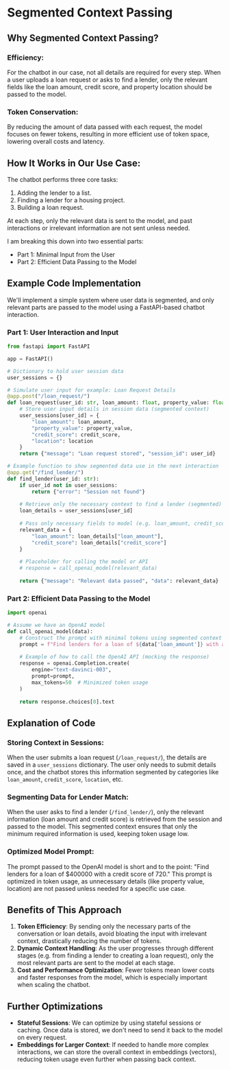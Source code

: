 
# Segmented Context Passing

## Why Segmented Context Passing?

### Efficiency:
For the chatbot in our case, not all details are required for every step. When a user uploads a loan request or asks to find a lender, only the relevant fields like the loan amount, credit score, and property location should be passed to the model.

### Token Conservation:
By reducing the amount of data passed with each request, the model focuses on fewer tokens, resulting in more efficient use of token space, lowering overall costs and latency.

## How It Works in Our Use Case:

The chatbot performs three core tasks:
1. Adding the lender to a list.
2. Finding a lender for a housing project.
3. Building a loan request.

At each step, only the relevant data is sent to the model, and past interactions or irrelevant information are not sent unless needed.

I am breaking this down into two essential parts:
- Part 1: Minimal Input from the User
- Part 2: Efficient Data Passing to the Model

## Example Code Implementation

We'll implement a simple system where user data is segmented, and only relevant parts are passed to the model using a FastAPI-based chatbot interaction.

### Part 1: User Interaction and Input

```python
from fastapi import FastAPI

app = FastAPI()

# Dictionary to hold user session data
user_sessions = {}

# Simulate user input for example: Loan Request Details
@app.post("/loan_request/")
def loan_request(user_id: str, loan_amount: float, property_value: float, credit_score: int, location: str):
    # Store user input details in session data (segmented context)
    user_sessions[user_id] = {
        "loan_amount": loan_amount,
        "property_value": property_value,
        "credit_score": credit_score,
        "location": location
    }
    return {"message": "Loan request stored", "session_id": user_id}

# Example function to show segmented data use in the next interaction
@app.get("/find_lender/")
def find_lender(user_id: str):
    if user_id not in user_sessions:
        return {"error": "Session not found"}
    
    # Retrieve only the necessary context to find a lender (segmented)
    loan_details = user_sessions[user_id]
    
    # Pass only necessary fields to model (e.g. loan_amount, credit_score)
    relevant_data = {
        "loan_amount": loan_details["loan_amount"],
        "credit_score": loan_details["credit_score"]
    }
    
    # Placeholder for calling the model or API
    # response = call_openai_model(relevant_data)
    
    return {"message": "Relevant data passed", "data": relevant_data}
```

### Part 2: Efficient Data Passing to the Model

```python
import openai

# Assume we have an OpenAI model
def call_openai_model(data):
    # Construct the prompt with minimal tokens using segmented context
    prompt = f"Find lenders for a loan of ${data['loan_amount']} with a credit score of {data['credit_score']}."
    
    # Example of how to call the OpenAI API (mocking the response)
    response = openai.Completion.create(
        engine="text-davinci-003",
        prompt=prompt,
        max_tokens=50  # Minimized token usage
    )
    
    return response.choices[0].text
```

## Explanation of Code

### Storing Context in Sessions:
When the user submits a loan request (`/loan_request/`), the details are saved in a `user_sessions` dictionary.
The user only needs to submit details once, and the chatbot stores this information segmented by categories like `loan_amount`, `credit_score`, `location`, etc.

### Segmenting Data for Lender Match:
When the user asks to find a lender (`/find_lender/`), only the relevant information (loan amount and credit score) is retrieved from the session and passed to the model. This segmented context ensures that only the minimum required information is used, keeping token usage low.

### Optimized Model Prompt:
The prompt passed to the OpenAI model is short and to the point:
"Find lenders for a loan of $400000 with a credit score of 720." This prompt is optimized in token usage, as unnecessary details (like property value, location) are not passed unless needed for a specific use case.

## Benefits of This Approach

1. **Token Efficiency**: By sending only the necessary parts of the conversation or loan details, avoid bloating the input with irrelevant context, drastically reducing the number of tokens.
2. **Dynamic Context Handling**: As the user progresses through different stages (e.g. from finding a lender to creating a loan request), only the most relevant parts are sent to the model at each stage.
3. **Cost and Performance Optimization**: Fewer tokens mean lower costs and faster responses from the model, which is especially important when scaling the chatbot.

## Further Optimizations

- **Stateful Sessions**: We can optimize by using stateful sessions or caching. Once data is stored, we don't need to send it back to the model on every request.
- **Embeddings for Larger Context**: If needed to handle more complex interactions, we can store the overall context in embeddings (vectors), reducing token usage even further when passing back context.
